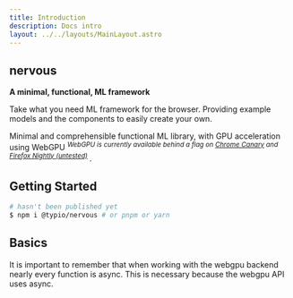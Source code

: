 ```yaml
---
title: Introduction
description: Docs intro
layout: ../../layouts/MainLayout.astro
---
```


## nervous

**A minimal, functional, ML framework**

Take what you need ML framework for the browser. Providing example models and
the components to easily create your own.

Minimal and comprehensible functional ML library, with GPU acceleration using
WebGPU _<sup>WebGPU is currently available behind a flag on
[Chrome Canary](https://www.google.com/chrome/canary/) and
[Firefox Nightly (untested)](https://www.mozilla.org/en-US/firefox/channel/desktop/)
</sup>_.

## Getting Started

```bash
# hasn't been published yet
$ npm i @typio/nervous # or pnpm or yarn
```

## Basics

It is important to remember that when working with the webgpu backend nearly
every function is async. This is necessary because the webgpu API uses async.
